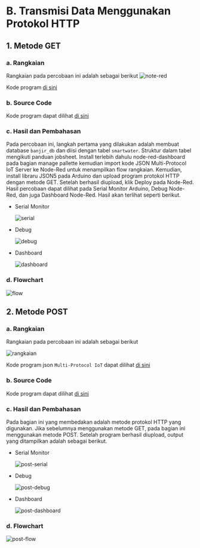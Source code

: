 # B. Transmisi Data Menggunakan Protokol HTTP

## 1. Metode GET

### a. Rangkaian
Rangkaian pada percobaan ini adalah sebagai berikut
![note-red](https://github.com/HanifAminudin/Laporan-Embedded/assets/146454552/b1b9955c-aee5-4a45-bd67-ccd82bf53d07)

Kode program <a href="../program.json">di sini</a>

### b. Source Code

Kode program dapat dilihat <a href="/4b_http.ino">di sini</a>

### c. Hasil dan Pembahasan
Pada percobaan ini, langkah pertama yang dilakukan adalah membuat database `banjir_db` dan diisi dengan tabel `smartwater`. Struktur dalam tabel mengikuti panduan jobsheet.
Install terlebih dahulu node-red-dashboard pada bagian manage pallette kemudian import kode JSON Multi-Protocol IoT Server ke Node-Red untuk menampilkan flow rangkaian.
Kemudian, install libraru JSON5 pada Arduino dan upload program protokol HTTP dengan metode GET. Setelah berhasil diupload, klik Deploy pada Node-Red.
Hasil percobaan dapat dilihat pada Serial Monitor Arduino, Debug Node-Red, dan juga Dashboard Node-Red. Hasil akan terlihat seperti berikut.

- Serial Monitor
  
  ![serial](https://github.com/farhanhisyam/sistemEmbedded/assets/94108385/37b406dc-8481-4985-93a9-e03bb0801cec)

- Debug
  
  ![debug](https://github.com/farhanhisyam/sistemEmbedded/assets/94108385/7cbc3094-808f-4644-9d45-1a86b8c8bb1d)

- Dashboard
  
  ![dashboard](https://github.com/farhanhisyam/sistemEmbedded/assets/94108385/c3e9955b-65db-4cac-9939-4f0f6fc6db7d)

### d. Flowchart

![flow](https://github.com/farhanhisyam/sistemEmbedded/assets/94108385/33b622a6-0511-49e1-bb87-69b84b2d794c)


## 2. Metode POST

### a. Rangkaian
Rangkaian pada percobaan ini adalah sebagai berikut

![rangkaian](https://github.com/farhanhisyam/sistemEmbedded/assets/94108385/f56bbb5b-d7e8-4096-8fe4-532f7e4356a0)

Kode program json `Multi-Protocol IoT` dapat dilihat <a href="../program.json">di sini</a>

### b. Source Code

Kode program dapat dilihat <a href="4b_http_post/4b_http_post.ino">di sini</a>

### c. Hasil dan Pembahasan
Pada bagian ini yang membedakan adalah metode protokol HTTP yang digunakan. Jika sebelumnya menggunakan metode GET, pada bagian ini menggunakan metode POST.
Setelah program berhasil diupload, output yang ditampilkan adalah sebagai berikut.

- Serial Monitor
  
  ![post-serial](https://github.com/farhanhisyam/sistemEmbedded/assets/94108385/efd9f501-7e3d-45c4-a5f3-1557364b2177)
  
- Debug
  
  ![post-debug](https://github.com/farhanhisyam/sistemEmbedded/assets/94108385/72b2bb96-d0a9-4c92-890c-e25f854f26b5)

- Dashboard
  
  ![post-dashboard](https://github.com/farhanhisyam/sistemEmbedded/assets/94108385/836f24ea-59c5-40e4-aa69-5c15bf3cbfce)

### d. Flowchart

![post-flow](https://github.com/farhanhisyam/sistemEmbedded/assets/94108385/925c6292-663c-4292-aa8e-800e24f08647)
